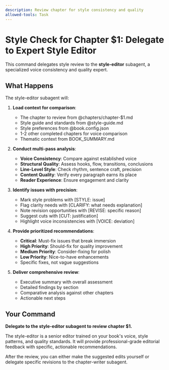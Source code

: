 ```yaml
---
description: Review chapter for style consistency and quality
allowed-tools: Task
---
```


# Style Check for Chapter $1: Delegate to Expert Style Editor

This command delegates style review to the **style-editor** subagent, a specialized voice consistency and quality expert.

## What Happens

The style-editor subagent will:

1. **Load context for comparison**:
   - The chapter to review from @chapters/chapter-$1.md
   - Style guide and standards from @style-guide.md
   - Style preferences from @book.config.json
   - 1-2 other completed chapters for voice comparison
   - Thematic context from BOOK_SUMMARY.md

2. **Conduct multi-pass analysis**:
   - **Voice Consistency**: Compare against established voice
   - **Structural Quality**: Assess hooks, flow, transitions, conclusions
   - **Line-Level Style**: Check rhythm, sentence craft, precision
   - **Content Quality**: Verify every paragraph earns its place
   - **Reader Experience**: Ensure engagement and clarity

3. **Identify issues with precision**:
   - Mark style problems with [STYLE: issue]
   - Flag clarity needs with [CLARIFY: what needs explanation]
   - Note revision opportunities with [REVISE: specific reason]
   - Suggest cuts with [CUT: justification]
   - Highlight voice inconsistencies with [VOICE: deviation]

4. **Provide prioritized recommendations**:
   - **Critical**: Must-fix issues that break immersion
   - **High Priority**: Should-fix for quality improvement
   - **Medium Priority**: Consider-fixing for polish
   - **Low Priority**: Nice-to-have enhancements
   - Specific fixes, not vague suggestions

5. **Deliver comprehensive review**:
   - Executive summary with overall assessment
   - Detailed findings by section
   - Comparative analysis against other chapters
   - Actionable next steps

## Your Command

**Delegate to the style-editor subagent to review chapter $1.**

The style-editor is a senior editor trained on your book's voice, style patterns, and quality standards. It will provide professional-grade editorial feedback with specific, actionable recommendations.

After the review, you can either make the suggested edits yourself or delegate specific revisions to the chapter-writer subagent.
